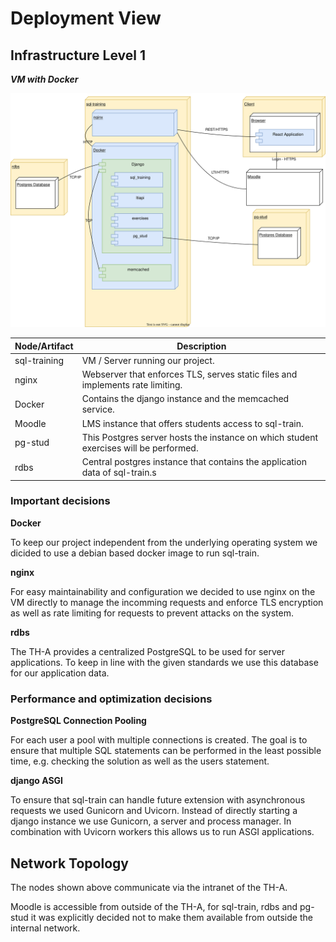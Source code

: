 <!--
SPDX-FileCopyrightText: 2023 2023, Nicolas Bota, Marcel Geiger, Florian Paul, Rajbir Singh, Niklas Sirch, Jan Swiridow, Duc Minh Vu, Mike Wegele

SPDX-License-Identifier: CC-BY-SA-4.0

This file is based on arc42 template, originally created by Gernot Starke and Peter Hruschka, which can be found [here](https://arc42.org/download) and has been altered to fit our needs. arc42 is licensed under CC-BY-SA-4.0. 
-->

# Deployment View

## Infrastructure Level 1

**_VM with Docker_**

![Level 1 Deployment Diagram](./drawio/deployment.drawio.svg)

| Node/Artifact | Description                                                  |
| ------------- | ------------------------------------------------------------ |
| sql-training  | VM / Server running our project.                             |
| nginx         | Webserver that enforces TLS, serves static files and implements rate limiting. |
| Docker        | Contains the django instance and the memcached service.      |
| Moodle        | LMS instance that offers students access to sql-train.       |
| pg-stud       | This Postgres server hosts the instance on which student exercises will be performed. |
| rdbs          | Central postgres instance that contains the application data of sql-train.s |

### Important decisions

**Docker**

To keep our project independent from the underlying operating system we dicided to use a debian based docker image to run sql-train.

**nginx**

For easy maintainability and configuration we decided to use nginx on the VM directly to manage the incomming requests and enforce TLS encryption as well as rate limiting for requests to prevent attacks on the system.

**rdbs**

The TH-A provides a centralized PostgreSQL to be used for server applications. To keep in line with the given standards we use this database for our application data.

### Performance and optimization decisions

**PostgreSQL Connection Pooling**

For each user a pool with multiple connections is created. The goal is to ensure that multiple SQL statements can be performed in the least possible time, e.g. checking the solution as well as the users statement.

**django ASGI**

To ensure that sql-train can handle future extension with asynchronous requests we used Gunicorn and Uvicorn. Instead of directly starting a django instance we use Gunicorn, a server and process manager. In combination with Uvicorn workers this allows us to run ASGI applications. 

## Network Topology

The nodes shown above communicate via the intranet of the TH-A. 

Moodle is accessible from outside of the TH-A, for sql-train, rdbs and pg-stud it was explicitly decided not to make them available from outside the internal network.